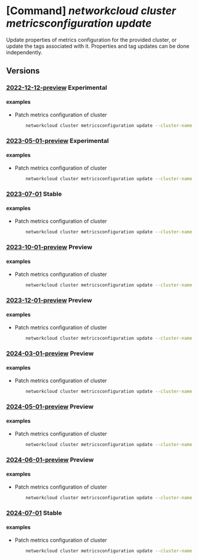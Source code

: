 # [Command] _networkcloud cluster metricsconfiguration update_

Update properties of metrics configuration for the provided cluster, or update the tags associated with it. Properties and tag updates can be done independently.

## Versions

### [2022-12-12-preview](/Resources/mgmt-plane/L3N1YnNjcmlwdGlvbnMve30vcmVzb3VyY2Vncm91cHMve30vcHJvdmlkZXJzL21pY3Jvc29mdC5uZXR3b3JrY2xvdWQvY2x1c3RlcnMve30vbWV0cmljc2NvbmZpZ3VyYXRpb25zL3t9/2022-12-12-preview.xml) **Experimental**

<!-- mgmt-plane /subscriptions/{}/resourcegroups/{}/providers/microsoft.networkcloud/clusters/{}/metricsconfigurations/{} 2022-12-12-preview -->

#### examples

- Patch metrics configuration of cluster
    ```bash
        networkcloud cluster metricsconfiguration update --cluster-name "clusterName" --collection-interval 15 --enabled-metrics "metric1" "metric2" --tags key1="myvalue1" key2="myvalue2" --resource-group "resourceGroupName"
    ```

### [2023-05-01-preview](/Resources/mgmt-plane/L3N1YnNjcmlwdGlvbnMve30vcmVzb3VyY2Vncm91cHMve30vcHJvdmlkZXJzL21pY3Jvc29mdC5uZXR3b3JrY2xvdWQvY2x1c3RlcnMve30vbWV0cmljc2NvbmZpZ3VyYXRpb25zL3t9/2023-05-01-preview.xml) **Experimental**

<!-- mgmt-plane /subscriptions/{}/resourcegroups/{}/providers/microsoft.networkcloud/clusters/{}/metricsconfigurations/{} 2023-05-01-preview -->

#### examples

- Patch metrics configuration of cluster
    ```bash
        networkcloud cluster metricsconfiguration update --cluster-name "clusterName" --collection-interval 15 --enabled-metrics "metric1" "metric2" --tags key1="myvalue1" key2="myvalue2" --resource-group "resourceGroupName"
    ```

### [2023-07-01](/Resources/mgmt-plane/L3N1YnNjcmlwdGlvbnMve30vcmVzb3VyY2Vncm91cHMve30vcHJvdmlkZXJzL21pY3Jvc29mdC5uZXR3b3JrY2xvdWQvY2x1c3RlcnMve30vbWV0cmljc2NvbmZpZ3VyYXRpb25zL3t9/2023-07-01.xml) **Stable**

<!-- mgmt-plane /subscriptions/{}/resourcegroups/{}/providers/microsoft.networkcloud/clusters/{}/metricsconfigurations/{} 2023-07-01 -->

#### examples

- Patch metrics configuration of cluster
    ```bash
        networkcloud cluster metricsconfiguration update --cluster-name "clusterName" --collection-interval 15 --enabled-metrics "metric1" "metric2" --tags key1="myvalue1" key2="myvalue2" --resource-group "resourceGroupName"
    ```

### [2023-10-01-preview](/Resources/mgmt-plane/L3N1YnNjcmlwdGlvbnMve30vcmVzb3VyY2Vncm91cHMve30vcHJvdmlkZXJzL21pY3Jvc29mdC5uZXR3b3JrY2xvdWQvY2x1c3RlcnMve30vbWV0cmljc2NvbmZpZ3VyYXRpb25zL3t9/2023-10-01-preview.xml) **Preview**

<!-- mgmt-plane /subscriptions/{}/resourcegroups/{}/providers/microsoft.networkcloud/clusters/{}/metricsconfigurations/{} 2023-10-01-preview -->

#### examples

- Patch metrics configuration of cluster
    ```bash
        networkcloud cluster metricsconfiguration update --cluster-name "clusterName" --collection-interval 15 --enabled-metrics "metric1" "metric2" --tags key1="myvalue1" key2="myvalue2" --resource-group "resourceGroupName"
    ```

### [2023-12-01-preview](/Resources/mgmt-plane/L3N1YnNjcmlwdGlvbnMve30vcmVzb3VyY2Vncm91cHMve30vcHJvdmlkZXJzL21pY3Jvc29mdC5uZXR3b3JrY2xvdWQvY2x1c3RlcnMve30vbWV0cmljc2NvbmZpZ3VyYXRpb25zL3t9/2023-12-01-preview.xml) **Preview**

<!-- mgmt-plane /subscriptions/{}/resourcegroups/{}/providers/microsoft.networkcloud/clusters/{}/metricsconfigurations/{} 2023-12-01-preview -->

#### examples

- Patch metrics configuration of cluster
    ```bash
        networkcloud cluster metricsconfiguration update --cluster-name "clusterName" --collection-interval 15 --enabled-metrics "metric1" "metric2" --tags key1="myvalue1" key2="myvalue2" --resource-group "resourceGroupName"
    ```

### [2024-03-01-preview](/Resources/mgmt-plane/L3N1YnNjcmlwdGlvbnMve30vcmVzb3VyY2Vncm91cHMve30vcHJvdmlkZXJzL21pY3Jvc29mdC5uZXR3b3JrY2xvdWQvY2x1c3RlcnMve30vbWV0cmljc2NvbmZpZ3VyYXRpb25zL3t9/2024-03-01-preview.xml) **Preview**

<!-- mgmt-plane /subscriptions/{}/resourcegroups/{}/providers/microsoft.networkcloud/clusters/{}/metricsconfigurations/{} 2024-03-01-preview -->

#### examples

- Patch metrics configuration of cluster
    ```bash
        networkcloud cluster metricsconfiguration update --cluster-name "clusterName" --collection-interval 15 --enabled-metrics "metric1" "metric2" --tags key1="myvalue1" key2="myvalue2" --resource-group "resourceGroupName"
    ```

### [2024-05-01-preview](/Resources/mgmt-plane/L3N1YnNjcmlwdGlvbnMve30vcmVzb3VyY2Vncm91cHMve30vcHJvdmlkZXJzL21pY3Jvc29mdC5uZXR3b3JrY2xvdWQvY2x1c3RlcnMve30vbWV0cmljc2NvbmZpZ3VyYXRpb25zL3t9/2024-05-01-preview.xml) **Preview**

<!-- mgmt-plane /subscriptions/{}/resourcegroups/{}/providers/microsoft.networkcloud/clusters/{}/metricsconfigurations/{} 2024-05-01-preview -->

#### examples

- Patch metrics configuration of cluster
    ```bash
        networkcloud cluster metricsconfiguration update --cluster-name "clusterName" --collection-interval 15 --enabled-metrics "metric1" "metric2" --tags key1="myvalue1" key2="myvalue2" --resource-group "resourceGroupName"
    ```

### [2024-06-01-preview](/Resources/mgmt-plane/L3N1YnNjcmlwdGlvbnMve30vcmVzb3VyY2Vncm91cHMve30vcHJvdmlkZXJzL21pY3Jvc29mdC5uZXR3b3JrY2xvdWQvY2x1c3RlcnMve30vbWV0cmljc2NvbmZpZ3VyYXRpb25zL3t9/2024-06-01-preview.xml) **Preview**

<!-- mgmt-plane /subscriptions/{}/resourcegroups/{}/providers/microsoft.networkcloud/clusters/{}/metricsconfigurations/{} 2024-06-01-preview -->

#### examples

- Patch metrics configuration of cluster
    ```bash
        networkcloud cluster metricsconfiguration update --cluster-name "clusterName" --collection-interval 15 --enabled-metrics "metric1" "metric2" --tags key1="myvalue1" key2="myvalue2" --resource-group "resourceGroupName"
    ```

### [2024-07-01](/Resources/mgmt-plane/L3N1YnNjcmlwdGlvbnMve30vcmVzb3VyY2Vncm91cHMve30vcHJvdmlkZXJzL21pY3Jvc29mdC5uZXR3b3JrY2xvdWQvY2x1c3RlcnMve30vbWV0cmljc2NvbmZpZ3VyYXRpb25zL3t9/2024-07-01.xml) **Stable**

<!-- mgmt-plane /subscriptions/{}/resourcegroups/{}/providers/microsoft.networkcloud/clusters/{}/metricsconfigurations/{} 2024-07-01 -->

#### examples

- Patch metrics configuration of cluster
    ```bash
        networkcloud cluster metricsconfiguration update --cluster-name "clusterName" --collection-interval 15 --enabled-metrics "metric1" "metric2" --tags key1="myvalue1" key2="myvalue2" --resource-group "resourceGroupName"
    ```
